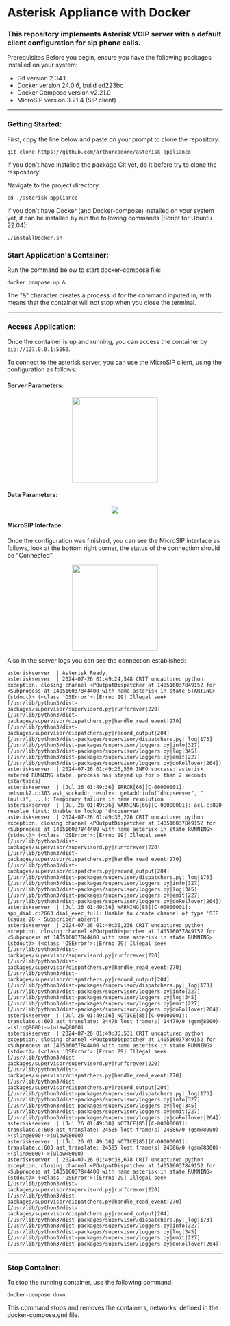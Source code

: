# Asterisk Appliance with Docker

### This repository implements Asterisk VOIP server with a default client configuration for sip phone calls.

Prerequisites
Before you begin, ensure you have the following packages installed on your system:

- Git version 2.34.1
- Docker version 24.0.6, build ed223bc
- Docker Compose version v2.21.0
- MicroSIP version 3.21.4 (SIP client)

---
### Getting Started:

First, copy the line below and paste on your prompt to clone the repository:

```
git clone https://github.com/arthurcadore/asterisk-appliance
```
If you don't have installed the package Git yet, do it before try to clone the respository!

Navigate to the project directory:

```
cd ./asterisk-appliance
```

If you don't have Docker (and Docker-compose) installed on your system yet, it can be installed by run the following commands (Script for Ubuntu 22.04): 

```
./installDocker.sh
```

### Start Application's Container: 
Run the command below to start docker-compose file: 

```
docker compose up & 
```
The "&" character creates a process id for the command inputed in, with means that the container will not stop when you close the terminal. 

---
### Access Application:

Once the container is up and running, you can access the container by `sip://127.0.0.1:5060`. 

To connect to the asterisk server, you can use the MicroSIP client, using the configuration as follows:

#### Server Parameters: 

<p align="center">
  <img src="./pictures/MicroSIP-Config.png" width="200px" align="center">
</p>


#### Data Parameters: 

<p align="center">
  <img src="./pictures/MicroSIP-Config2.png" align="center">
</p>


#### MicroSIP Interface:

Once the configuration was finished, you can see the MicroSIP interface as follows, look at the bottom right corner, the status of the connection should be "Connected".

<p align="center">
  <img src="./pictures/MicroSIP-Config3.png" width="200px" align="center">
</p>


Also in the server logs you can see the connection established:

```
asteriskserver  | Asterisk Ready.
asteriskserver  | 2024-07-26 01:49:24,548 CRIT uncaptured python exception, closing channel <POutputDispatcher at 140516037849152 for <Subprocess at 140516037844400 with name asterisk in state STARTING> (stdout)> (<class 'OSError'>:[Errno 29] Illegal seek [/usr/lib/python3/dist-packages/supervisor/supervisord.py|runforever|220] [/usr/lib/python3/dist-packages/supervisor/dispatchers.py|handle_read_event|270] [/usr/lib/python3/dist-packages/supervisor/dispatchers.py|record_output|204] [/usr/lib/python3/dist-packages/supervisor/dispatchers.py|_log|173] [/usr/lib/python3/dist-packages/supervisor/loggers.py|info|327] [/usr/lib/python3/dist-packages/supervisor/loggers.py|log|345] [/usr/lib/python3/dist-packages/supervisor/loggers.py|emit|227] [/usr/lib/python3/dist-packages/supervisor/loggers.py|doRollover|264])
asteriskserver  | 2024-07-26 01:49:26,550 INFO success: asterisk entered RUNNING state, process has stayed up for > than 2 seconds (startsecs)
asteriskserver  | [Jul 26 01:49:36] ERROR[66][C-00000001]: netsock2.c:303 ast_sockaddr_resolve: getaddrinfo("dhcpserver", "(null)", ...): Temporary failure in name resolution
asteriskserver  | [Jul 26 01:49:36] WARNING[66][C-00000001]: acl.c:890 resolve_first: Unable to lookup 'dhcpserver'
asteriskserver  | 2024-07-26 01:49:36,226 CRIT uncaptured python exception, closing channel <POutputDispatcher at 140516037849152 for <Subprocess at 140516037844400 with name asterisk in state RUNNING> (stdout)> (<class 'OSError'>:[Errno 29] Illegal seek [/usr/lib/python3/dist-packages/supervisor/supervisord.py|runforever|220] [/usr/lib/python3/dist-packages/supervisor/dispatchers.py|handle_read_event|270] [/usr/lib/python3/dist-packages/supervisor/dispatchers.py|record_output|204] [/usr/lib/python3/dist-packages/supervisor/dispatchers.py|_log|173] [/usr/lib/python3/dist-packages/supervisor/loggers.py|info|327] [/usr/lib/python3/dist-packages/supervisor/loggers.py|log|345] [/usr/lib/python3/dist-packages/supervisor/loggers.py|emit|227] [/usr/lib/python3/dist-packages/supervisor/loggers.py|doRollover|264])
asteriskserver  | [Jul 26 01:49:36] WARNING[85][C-00000001]: app_dial.c:2663 dial_exec_full: Unable to create channel of type 'SIP' (cause 20 - Subscriber absent)
asteriskserver  | 2024-07-26 01:49:36,236 CRIT uncaptured python exception, closing channel <POutputDispatcher at 140516037849152 for <Subprocess at 140516037844400 with name asterisk in state RUNNING> (stdout)> (<class 'OSError'>:[Errno 29] Illegal seek [/usr/lib/python3/dist-packages/supervisor/supervisord.py|runforever|220] [/usr/lib/python3/dist-packages/supervisor/dispatchers.py|handle_read_event|270] [/usr/lib/python3/dist-packages/supervisor/dispatchers.py|record_output|204] [/usr/lib/python3/dist-packages/supervisor/dispatchers.py|_log|173] [/usr/lib/python3/dist-packages/supervisor/loggers.py|info|327] [/usr/lib/python3/dist-packages/supervisor/loggers.py|log|345] [/usr/lib/python3/dist-packages/supervisor/loggers.py|emit|227] [/usr/lib/python3/dist-packages/supervisor/loggers.py|doRollover|264])
asteriskserver  | [Jul 26 01:49:36] NOTICE[85][C-00000001]: translate.c:603 ast_translate: 24478 lost frame(s) 24479/0 (gsm@8000)->(slin@8000)->(ulaw@8000)
asteriskserver  | 2024-07-26 01:49:36,531 CRIT uncaptured python exception, closing channel <POutputDispatcher at 140516037849152 for <Subprocess at 140516037844400 with name asterisk in state RUNNING> (stdout)> (<class 'OSError'>:[Errno 29] Illegal seek [/usr/lib/python3/dist-packages/supervisor/supervisord.py|runforever|220] [/usr/lib/python3/dist-packages/supervisor/dispatchers.py|handle_read_event|270] [/usr/lib/python3/dist-packages/supervisor/dispatchers.py|record_output|204] [/usr/lib/python3/dist-packages/supervisor/dispatchers.py|_log|173] [/usr/lib/python3/dist-packages/supervisor/loggers.py|info|327] [/usr/lib/python3/dist-packages/supervisor/loggers.py|log|345] [/usr/lib/python3/dist-packages/supervisor/loggers.py|emit|227] [/usr/lib/python3/dist-packages/supervisor/loggers.py|doRollover|264])
asteriskserver  | [Jul 26 01:49:38] NOTICE[85][C-00000001]: translate.c:603 ast_translate: 24585 lost frame(s) 24586/0 (gsm@8000)->(slin@8000)->(ulaw@8000)
asteriskserver  | [Jul 26 01:49:38] NOTICE[85][C-00000001]: translate.c:603 ast_translate: 24585 lost frame(s) 24586/0 (gsm@8000)->(slin@8000)->(ulaw@8000)
asteriskserver  | 2024-07-26 01:49:38,678 CRIT uncaptured python exception, closing channel <POutputDispatcher at 140516037849152 for <Subprocess at 140516037844400 with name asterisk in state RUNNING> (stdout)> (<class 'OSError'>:[Errno 29] Illegal seek [/usr/lib/python3/dist-packages/supervisor/supervisord.py|runforever|220] [/usr/lib/python3/dist-packages/supervisor/dispatchers.py|handle_read_event|270] [/usr/lib/python3/dist-packages/supervisor/dispatchers.py|record_output|204] [/usr/lib/python3/dist-packages/supervisor/dispatchers.py|_log|173] [/usr/lib/python3/dist-packages/supervisor/loggers.py|info|327] [/usr/lib/python3/dist-packages/supervisor/loggers.py|log|345] [/usr/lib/python3/dist-packages/supervisor/loggers.py|emit|227] [/usr/lib/python3/dist-packages/supervisor/loggers.py|doRollover|264])
```
--- 
### Stop Container: 
To stop the running container, use the following command:

```
docker-compose down
```

This command stops and removes the containers, networks, defined in the docker-compose.yml file.
